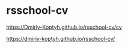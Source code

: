 # rsschool-cv
https://Dmiriy-Koptyh.github.io/rsschool-cv/cv

https://dmiriy-koptyh.github.io/rsschool-cv/
